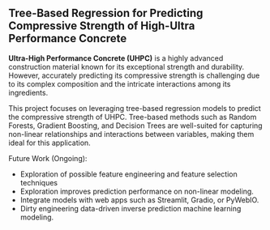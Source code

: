 ## Tree-Based Regression for Predicting Compressive Strength of High-Ultra Performance Concrete

**Ultra-High Performance Concrete (UHPC)** is a highly advanced construction material known for its exceptional strength and durability. However, accurately predicting its compressive strength is challenging due to its complex composition and the intricate interactions among its ingredients.

This project focuses on leveraging tree-based regression models to predict the compressive strength of UHPC. Tree-based methods such as Random Forests, Gradient Boosting, and Decision Trees are well-suited for capturing non-linear relationships and interactions between variables, making them ideal for this application.

Future Work (Ongoing):
- Exploration of possible feature engineering and feature selection techniques
- Exploration improves prediction performance on non-linear modeling.
- Integrate models with web apps such as Streamlit, Gradio, or PyWebIO.
- Dirty engineering data-driven inverse prediction machine learning modeling. 
